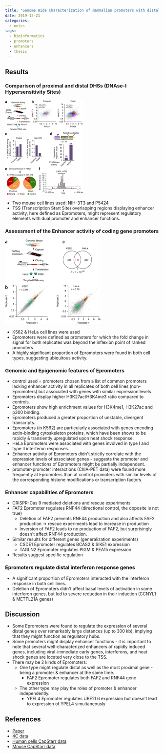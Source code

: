 ```yaml
---
title: "Genome Wide Characterization of mammalian promoters with distal enhancer functions"
date: 2019-12-21
categories:
  - notes
tags:
  - bioinformatics
  - promoters
  - enhancers
  - thesis
---
```



## Results

### Comparison of proximal and distal DHSs (DNAse-I Hypersensitivity Sites)

![DHSs sites](/assets/images/Genome_wide_1.png)

- Two mouse cell lines used: NIH-3T3 and P5424
- TSS (Transcription Start Site) overlapping regions displaying enhancer activity, here defined as Epromoters, might represent regulatory elements with dual promoter and enhancer functions.

### Assessment of the Enhancer activity of coding gene promoters

![Enhancer Activity](/assets/images/Genome_wide_2.png)

- K562 & HeLa cell lines were used
- Epromoters were defined as promoters for which the fold change in signal for both replicates was beyond the inflexion point of ranked promoters.
- A highly significant proportion of Epromoters were found in both cell types, suggesting ubiquitous activity.

### Genomic and Epigenomic features of Epromoters

- control used = promoters chosen from a list of common promoters lacking enhancer activity in all replicates of both cell lines (non-Epromoters) but associated with genes with similar expression levels
- Epromoters display higher H3K27ac/H3K4me3 ratio compared to controls.
- Epromoters show high enrichment values for H3K4me1, H3K27ac and p300 binding.
- Epromoters produced a greater proportion of unstable, divergent transcripts.
- Epromoters (in K562) are particularly associated with genes encoding actin-binding cytoskeleton proteins, which have been shows to be rapidly & transiently upregulated upon heat shock response.
- HeLa Epromoters were associated with genes involved in type I and type II interferon responses.
- Enhancer activity of Epromoters didn't strictly correlate with the expression levels of associated genes - suggests the promoter and enhancer functions of Epromoters might be partially independent.
- promoter-promoter interactions (ChIA-PET data) were found more frequently at Epromoters than at control promoters with similar levels of the corresponding histone modifications or transcription factors.

### Enhancer capabilities of Epromoters

- CRISPR-Cas 9 mediated deletions and rescue experiments
- FAF2 Epromoter regulates RNF44 (directional control, the opposite is not true)
    - Deletion of FAF2 prevents RNF44 production and also affects FAF2 production → rescue experiments lead to increase in production
    - Inversion of FAF2 leads to no production of FAF2, but surprisingly doesn't affect RNF44 production.
- Similar results for different genes (generalization experiments)
    - CSDE1 Epromoter regulates BCAS2 & SIKE1 expression
    - TAGLN2 Epromoter regulates PIGM & PEA15 expression
- Results suggest specific regulation

### Epromoters regulate distal interferon response genes

- A significant proportion of Epromoters interacted with the interferon response in both cell lines.
- Deletion of Epromoters didn't affect basal levels of activation in some interferon genes, but led to severe reduction in their induction (CCNYL1 & METTL21A genes)

## Discussion

- Some Epromoters were found to regulate the expression of several distal genes over remarkably large distances (up to  300 kb), implying that they might function as regulatory hubs.
- Some promoters might display enhancer functions - it is important to note that several well-characterized enhancers of rapidly induced genes, including viral-immediate early genes, interferons, and heat shock genes are located very close to the TSS.
- There may be 2 kinds of Epromoters:
    - One type might regulate distal as well as the most proximal gene - being a promoter & enhancer at the same time.
        - FAF2 Epromoter regulates both FAF2 and RNF44 gene expression
    - The other type may play the roles of promoter & enhancer independently.
        - YPEL4 Epromoter regulates UBE2L6 expression but doesn't lead to expression of YPEL4 simultaneously

## References
- [Paper](https://www.nature.com/articles/ng.3884)
- [4C data](https://www.ncbi.nlm.nih.gov/geo/query/acc.cgi?acc=GSE98194)
- [Human cells CapStarr data](https://www.ncbi.nlm.nih.gov/geo/query/acc.cgi?acc=GSE83296)
- [Mouse CapStarr data](https://www.ncbi.nlm.nih.gov/geo/query/acc.cgi?acc=GSE60029)

